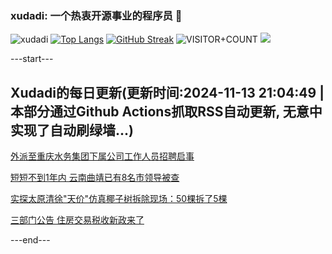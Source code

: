### xudadi: 一个热衷开源事业的程序员 👋

![xudadi](https://github-readme-stats-git-masterorgs-github-readme-stats-team.vercel.app/api?username=xudadi)
[![Top Langs](https://github-readme-stats.vercel.app/api/top-langs/?username=xudadi)](https://github.com/anuraghazra/github-readme-stats)
[![GitHub Streak](https://streak-stats.demolab.com?user=xudadi&locale=zh_Hans)](https://git.io/streak-stats)
![VISITOR+COUNT](https://komarev.com/ghpvc/?username=xudadi&label=VISITOR+COUNT)
![](https://raw.githubusercontent.com/xudadi/xudadi/main/assets/github-contribution-grid-snake.svg)


---start---

## Xudadi的每日更新(更新时间:2024-11-13 21:04:49 | 本部分通过Github Actions抓取RSS自动更新, 无意中实现了自动刷绿墙...)

[外派至重庆水务集团下属公司工作人员招聘启事](https://www.gongkaoleida.com/article/2192598)

[短短不到1年内 云南曲靖已有8名市领导被查](https://m.163.com/news/article/JGTB1KR60514CDBK.html)

[实探太原清徐"天价"仿真椰子树拆除现场：50棵拆了5棵](https://m.163.com/news/article/JGSV1SDT055690HN.html)

[三部门公告 住房交易税收新政来了](https://m.163.com/news/article/JGT37MI7000189PS.html)

---end---
